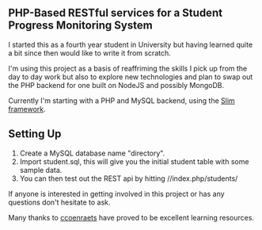 ## PHP-Based RESTful services for a Student Progress Monitoring System ##

I started this as a fourth year student in University but having learned quite a bit since then would like to write it from scratch.

I'm using this project as a basis of reaffriming the skills I pick up from the day to day work but also to explore new technologies and plan to swap out the PHP backend for one built on NodeJS and possibly MongoDB.

Currently I'm starting with a PHP and MySQL backend, using the [Slim framework](http://www.slimframework.com/).

## Setting Up ##

1. Create a MySQL database name "directory".
2. Import student.sql, this will give you the initial student table with some sample data.
3. You can then test out the REST api by hitting <SERVER>/<PROJECT ROOT>/index.php/students/

If anyone is interested in getting involved in this project or has any questions don't hesitate to ask.

Many thanks to [ccoenraets](https://github.com/ccoenraets) have proved to be excellent learning resources.